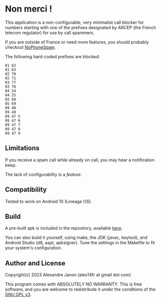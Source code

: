 # Non merci !

This application is a non-configurable, very minimalist call blocker for numbers starting with one of the prefixes designated by ARCEP (the French telecom regulator) for use by call spammers. 

If you are outside of France or need more features, you should probably checkout [NoPhoneSpam](https://gitlab.com/bitfireAT/NoPhoneSpam/).

The following hard-coded prefixes are blocked:

```
01 62
01 63
02 70
02 71
03 77
03 78
04 24
04 25
05 68
05 69
09 48
09 49
09 47 5
09 47 6
09 47 7
09 47 8
09 47 9
```

## Limitations

If you receive a spam call while already on call, you may hear a notification beep.

The lack of configurability is a _feature_.


## Compatibility

Tested to work on Android 10 (Lineage OS).


## Build

A pre-built apk is included in the repository, available [here](https://github.com/alex14fr/NonMerci/raw/master/NonMerci.apk).

You can also build it yourself, using make, the JDK (javac, keytool), and Android Studio (d8, aapt, apksigner). Tune the settings in the Makefile to fit your system's configuration.


## Author and License

Copyright(c) 2023 Alexandre Janon (alex14fr at gmail dot com)

This program comes with ABSOLUTELY NO WARRANTY. This is free software, and you are welcome
to redistribute it under the conditions of the [GNU GPL v3](LICENSE).

